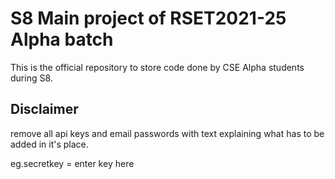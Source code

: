 # S8 Main project of RSET2021-25 Alpha batch
This is the official repository to store code done by CSE Alpha students during S8.

## Disclaimer
remove all api keys and email passwords with text explaining what has to be added in it's place.

eg.secretkey = enter key here
